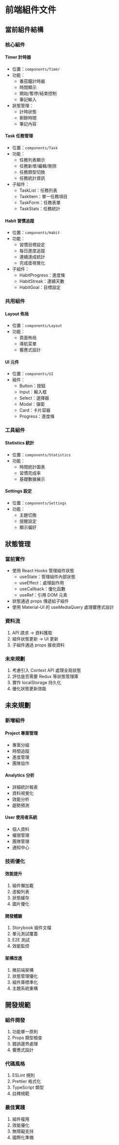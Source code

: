 # 前端組件文件

## 當前組件結構

### 核心組件

#### Timer 計時器
- 位置：`components/Timer`
- 功能：
  - 番茄鐘計時器
  - 時間顯示
  - 開始/暫停/結束控制
  - 筆記輸入
- 狀態管理：
  - 計時狀態
  - 剩餘時間
  - 筆記內容

#### Task 任務管理
- 位置：`components/Task`
- 功能：
  - 任務列表顯示
  - 任務新增/編輯/刪除
  - 任務類型切換
  - 任務統計資訊
- 子組件：
  - TaskList：任務列表
  - TaskItem：單一任務項目
  - TaskForm：任務表單
  - TaskStats：任務統計

#### Habit 習慣追蹤
- 位置：`components/Habit`
- 功能：
  - 習慣目標設定
  - 每日進度追蹤
  - 連續達成統計
  - 完成度視覺化
- 子組件：
  - HabitProgress：進度條
  - HabitStreak：連續天數
  - HabitGoal：目標設定

### 共用組件

#### Layout 佈局
- 位置：`components/Layout`
- 功能：
  - 頁面佈局
  - 導航菜單
  - 響應式設計

#### UI 元件
- 位置：`components/UI`
- 組件：
  - Button：按鈕
  - Input：輸入框
  - Select：選擇器
  - Modal：彈窗
  - Card：卡片容器
  - Progress：進度條

### 工具組件

#### Statistics 統計
- 位置：`components/Statistics`
- 功能：
  - 時間統計圖表
  - 習慣完成率
  - 基礎數據展示

#### Settings 設定
- 位置：`components/Settings`
- 功能：
  - 主題切換
  - 提醒設定
  - 顯示偏好

## 狀態管理

### 當前實作
- 使用 React Hooks 管理組件狀態
  - useState：管理組件內部狀態
  - useEffect：處理副作用
  - useCallback：優化函數
  - useRef：引用 DOM 元素
- 狀態通過 props 傳遞給子組件
- 使用 Material-UI 的 useMediaQuery 處理響應式設計

### 資料流
1. API 請求 → 資料獲取
2. 組件狀態更新 → UI 更新
3. 子組件通過 props 接收資料

### 未來規劃
1. 考慮引入 Context API 處理全局狀態
2. 評估是否需要 Redux 等狀態管理庫
3. 實作 localStorage 持久化
4. 優化狀態更新效能

## 未來規劃

### 新增組件

#### Project 專案管理
- 專案分組
- 時間追蹤
- 進度管理
- 團隊協作

#### Analytics 分析
- 詳細統計報表
- 資料視覺化
- 效能分析
- 趨勢預測

#### User 使用者系統
- 個人資料
- 權限管理
- 團隊管理
- 通知中心

### 技術優化

#### 效能提升
1. 組件懶加載
2. 虛擬列表
3. 狀態緩存
4. 圖片優化

#### 開發體驗
1. Storybook 組件文檔
2. 單元測試覆蓋
3. E2E 測試
4. 效能監控

#### 架構改進
1. 微前端架構
2. 狀態管理優化
3. 組件庫標準化
4. 主題系統重構

## 開發規範

### 組件開發
1. 功能單一原則
2. Props 類型檢查
3. 錯誤邊界處理
4. 響應式設計

### 代碼風格
1. ESLint 規則
2. Prettier 格式化
3. TypeScript 類型
4. 註釋規範

### 最佳實踐
1. 組件複用
2. 效能優化
3. 無障礙支持
4. 國際化準備 